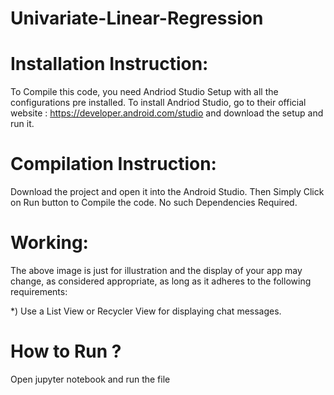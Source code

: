 # Univariate-Linear-Regression



# Installation Instruction:
To Compile this code, you need Andriod Studio Setup with all the configurations pre installed. 
To install Andriod Studio, go to their official website : https://developer.android.com/studio and download the setup and run it.

# Compilation Instruction:
Download the project and open it into the Android Studio. Then Simply Click on Run button to Compile the code. No such Dependencies Required.

# Working:


The above image is just for illustration and the display of your app may change, as considered
appropriate, as long as it adheres to the following requirements:

*) Use a List View or Recycler View for displaying chat messages.

# How to Run ?
Open jupyter notebook and run the file
